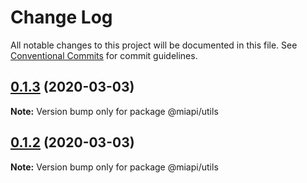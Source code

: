 # Change Log

All notable changes to this project will be documented in this file.
See [Conventional Commits](https://conventionalcommits.org) for commit guidelines.

## [0.1.3](https://github.com/kamontat/miapi/compare/@miapi/utils@0.1.2...@miapi/utils@0.1.3) (2020-03-03)

**Note:** Version bump only for package @miapi/utils





## [0.1.2](https://github.com/kamontat/miapi/compare/@miapi/utils@0.1.1...@miapi/utils@0.1.2) (2020-03-03)

**Note:** Version bump only for package @miapi/utils
